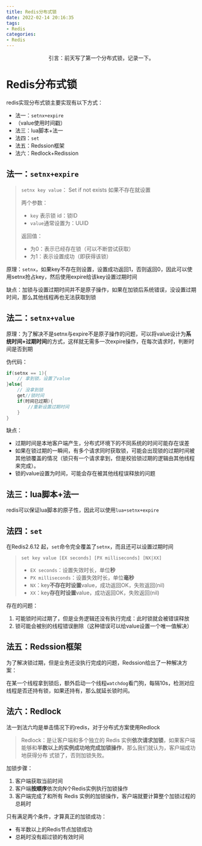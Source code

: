 ```yaml
---
title: Redis分布式锁
date: 2022-02-14 20:16:35
tags:
- Redis
categories:
- Redis
---
```


<center>
    引言：前天写了第一个分布式锁，记录一下。
</center>

<!-- more -->

# Redis分布式锁

redis实现分布式锁主要实现有以下方式：

- 法一：`setnx+expire`
- （value使用时间戳）
- 法三：lua脚本+法一
- 法四：`set`
- 法五：Redssion框架
- 法六：Redlock+Redission

## 法一：`setnx+expire`

> `setnx key value`：  Set if not exists 如果不存在就设置
>
> 两个参数：
>
> -  `key` 表示锁 id：锁ID
> -  `value`通常设置为：UUID
>
> 返回值：
>
> - 为0：表示已经存在锁（可以不断尝试获取）
> - 为1：表示设置成功（即获得该锁）

原理：`setnx`，如果key不存在则设置，设置成功返回1，否则返回0，因此可以使用setnx抢占key，然后使用expire给该key设置过期时间

缺点：加锁与设置过期时间并不是原子操作，如果在加锁后系统错误，没设置过期时间，那么其他线程再也无法获取到锁

## 法二：`setnx+value`

原理：为了解决不是setnx与expire不是原子操作的问题，可以将value设计为**系统时间+过期时间**的方式，这样就无需多一次expire操作，在每次请求时，判断时间是否到期

伪代码：

```java
if(setnx == 1){
    // 拿到锁，设置了value
}else{
    // 没拿到锁
    get//锁时间
    if(时间已过期){
    	//重新设置过期时间
    }
}
```

缺点：

- 过期时间是本地客户端产生，分布式环境下的不同系统的时间可能存在误差
- 如果在锁过期的一瞬间，有多个请求同时获取锁，可能会出现锁的过期时间被其他锁覆盖的情况（锁只有一个请求拿到，但是校验锁过期的逻辑由其他线程来完成）。
- 锁的value设置为时间，可能会存在被其他线程误释放的问题

## 法三：lua脚本+法一

redis可以保证lua脚本的原子性，因此可以使用`lua+setnx+expire`

## 法四：`set`

在Redis2.6.12 起，`set`命令完全覆盖了`setnx`，而且还可以设置过期时间

>`set key value [EX seconds] [PX milliseconds] [NX|XX]`
>
>- `EX seconds`：设置失效时长，单位**秒**
>- `PX milliseconds`：设置失效时长，单位**毫秒**
>- `NX`：key**不存在时设置**value，成功返回OK，失败返回(nil)
>- `XX`：key**存在时设置**value，成功返回OK，失败返回(nil)

存在的问题：

1. 可能锁时间过期了，但是业务逻辑还没有执行完成：此时锁就会被错误释放
2. 锁可能会被别的线程错误删除（这种错误可以给value设置一个唯一值解决）

## 法五：Redssion框架

为了解决锁过期，但是业务还没执行完成的问题，Redssion给出了一种解决方案：

在某一个线程拿到锁后，额外启动一个线程`watchdog`看门狗，每隔10s，检测对应线程是否还持有锁，如果还持有，那么就延长锁时间。

## 法六：Redlock

法一到法六均是单击情况下的redis，对于分布式方案使用Redlock

> Redlock：是让客户端和多个独立的 Redis 实例**依次请求加锁**，如果客户端能够和**半数以上的实例成功地完成加锁操作**，那么我们就认为，客户端成功地获得分布 式锁了，否则加锁失败。 

加锁步骤：

1. 客户端获取当前时间
2. 客户端**按顺序**依次向N个Redis实例执行加锁操作
3. 客户端完成了和所有 Redis 实例的加锁操作，客户端就要计算整个加锁过程的总耗时

只有满足两个条件，才算真正的加锁成功：

- 有半数以上的Redis节点加锁成功
- 总耗时没有超过锁的有效时间
